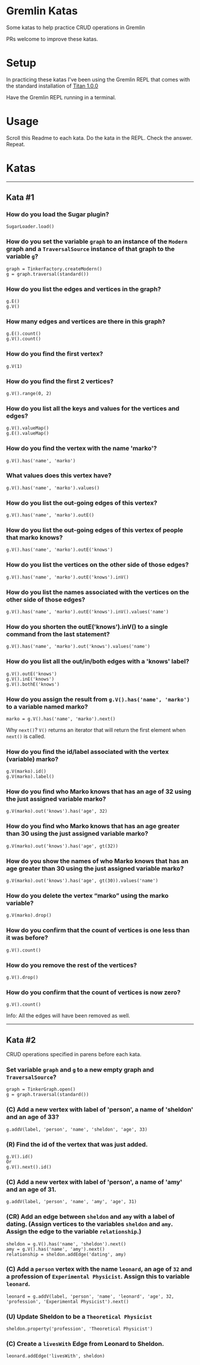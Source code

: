 # Gremlin Katas
Some katas to help practice CRUD operations in Gremlin

PRs welcome to improve these katas.

# Setup
In practicing these katas I've been using the Gremlin REPL that comes
with the standard installation of [Titan 1.0.0](http://thinkaurelius.github.io/titan/)

Have the Gremlin REPL running in a terminal.

# Usage
Scroll this Readme to each kata. Do the kata in the REPL. Check the answer. Repeat.

# Katas

---

## Kata \#1

### How do you load the Sugar plugin?

```
SugarLoader.load()
```

### How do you set the variable `graph` to an instance of the `Modern` graph and a `TraversalSource` instance of that graph to the variable `g`?

```
graph = TinkerFactory.createModern()
g = graph.traversal(standard())
```

### How do you list the edges and vertices in the graph?

```
g.E()
g.V()
```

### How many edges and vertices are there in this graph?

```
g.E().count()
g.V().count()
```

### How do you find the first vertex?

```
g.V(1)
```

### How do you find the first 2 vertices?

```
g.V().range(0, 2)
```

### How do you list all the keys and values for the vertices and edges?

```
g.V().valueMap()
g.E().valueMap()
```

### How do you find the vertex with the name 'marko'?

```
g.V().has('name', 'marko')
```

### What values does this vertex have?

```
g.V().has('name', 'marko').values()
```

### How do you list the out-going edges of this vertex?

```
g.V().has('name', 'marko').outE()
```

### How do you list the out-going edges of this vertex of people that marko knows?

```
g.V().has('name', 'marko').outE('knows')
```

### How do you list the vertices on the other side of those edges?

```
g.V().has('name', 'marko').outE('knows').inV()
```

### How do you list the names associated with the vertices on the other side of those edges?

```
g.V().has('name', 'marko').outE('knows').inV().values('name')
```

### How do you shorten the outE('knows').inV() to a single command from the last statement?

```
g.V().has('name', 'marko').out('knows').values('name')
```

### How do you list all the out/in/both edges with a 'knows' label?

```
g.V().outE('knows')
g.V().inE('knows')
g.V().bothE('knows')
```

### How do you assign the result from `g.V().has('name', 'marko')` to a variable named marko?

```
marko = g.V().has('name', 'marko').next()
```

Why `next()`? `V()` returns an iterator that will return the first element when `next()` is called.

### How do you find the id/label associated with the vertex (variable) marko?

```
g.V(marko).id()
g.V(marko).label()
```

### How do you find who Marko knows that has an age of 32 using the just assigned variable marko?

```
g.V(marko).out('knows').has('age', 32)
```

### How do you find who Marko knows that has an age greater than 30 using the just assigned variable marko?

```
g.V(marko).out('knows').has('age', gt(32))
```

### How do you show the names of who Marko knows that has an age greater than 30 using the just assigned variable marko?

```
g.V(marko).out('knows').has('age', gt(30)).values('name')
```

### How do you delete the vertex “marko” using the marko variable?

```
g.V(marko).drop()
```

### How do you confirm that the count of vertices is one less than it was before?

```
g.V().count()
```

### How do you remove the rest of the vertices?

```
g.V().drop()
```

### How do you confirm that the count of vertices is now zero?

```
g.V().count()
```

Info: All the edges will have been removed as well.

---

## Kata \#2

CRUD operations specified in parens before each kata.

### Set variable `graph` and `g` to a new empty graph and `TraversalSource`?

```
graph = TinkerGraph.open()
g = graph.traversal(standard())
```

### (C) Add a new vertex with label of 'person', a name of 'sheldon' and an age of 33?

```
g.addV(label, 'person', 'name', 'sheldon', 'age', 33)
```

### (R) Find the id of the vertex that was just added.

```
g.V().id()
Or
g.V().next().id()
```

### (C) Add a new vertex with label of 'person', a name of 'amy' and an age of 31.

```
g.addV(label, 'person', 'name', 'amy', 'age', 31)
```

### (CR) Add an edge between `sheldon` and `amy` with a label of dating. (Assign vertices to the variables `sheldon` and `amy`. Assign the edge to the variable `relationship`.)

```
sheldon = g.V().has('name', 'sheldon').next()
amy = g.V().has('name', 'amy').next()
relationship = sheldon.addEdge('dating', amy)
```

### (C) Add a `person` vertex with the name `leonard`, an age of `32` and a profession of `Experimental Physicist`. Assign this to variable `leonard`.

```
leonard = g.addV(label, 'person', 'name', 'leonard', 'age', 32, 'profession', 'Experimental Physicist').next()
```

### (U) Update Sheldon to be a `Theoretical Physicist`

```
sheldon.property('profession', 'Theoretical Physicist')
```

### (C) Create a `livesWith` Edge from Leonard to Sheldon.

```
leonard.addEdge('livesWith', sheldon)
```
